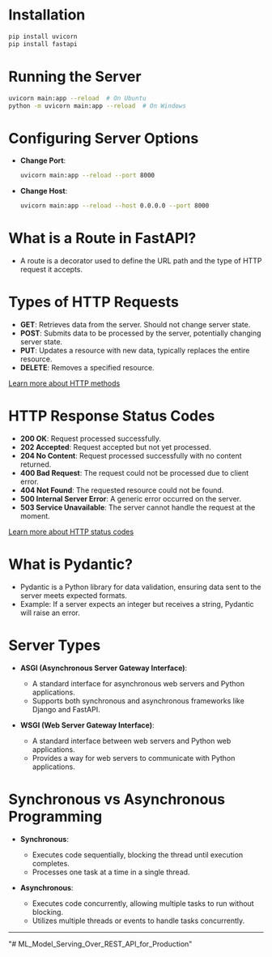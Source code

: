 # Installation

```bash
pip install uvicorn
pip install fastapi
```


# Running the Server

```bash
uvicorn main:app --reload  # On Ubuntu
python -m uvicorn main:app --reload  # On Windows
```

# Configuring Server Options

- **Change Port**:
  ```bash
  uvicorn main:app --reload --port 8000
  ```

- **Change Host**:
  ```bash
  uvicorn main:app --reload --host 0.0.0.0 --port 8000
  ```

# What is a Route in FastAPI?

- A route is a decorator used to define the URL path and the type of HTTP request it accepts.

# Types of HTTP Requests

- **GET**: Retrieves data from the server. Should not change server state.
- **POST**: Submits data to be processed by the server, potentially changing server state.
- **PUT**: Updates a resource with new data, typically replaces the entire resource.
- **DELETE**: Removes a specified resource.

[Learn more about HTTP methods](https://developer.mozilla.org/en-US/docs/Web/HTTP/Methods)

# HTTP Response Status Codes
- **200 OK**: Request processed successfully.
- **202 Accepted**: Request accepted but not yet processed.
- **204 No Content**: Request processed successfully with no content returned.
- **400 Bad Request**: The request could not be processed due to client error.
- **404 Not Found**: The requested resource could not be found.
- **500 Internal Server Error**: A generic error occurred on the server.
- **503 Service Unavailable**: The server cannot handle the request at the moment.

[Learn more about HTTP status codes](https://developer.mozilla.org/en-US/docs/Web/HTTP/Status)

# What is Pydantic?

- Pydantic is a Python library for data validation, ensuring data sent to the server meets expected formats.
- Example: If a server expects an integer but receives a string, Pydantic will raise an error.

# Server Types

- **ASGI (Asynchronous Server Gateway Interface)**:
  - A standard interface for asynchronous web servers and Python applications.
  - Supports both synchronous and asynchronous frameworks like Django and FastAPI.

- **WSGI (Web Server Gateway Interface)**:
  - A standard interface between web servers and Python web applications.
  - Provides a way for web servers to communicate with Python applications.

# Synchronous vs Asynchronous Programming

- **Synchronous**:
  - Executes code sequentially, blocking the thread until execution completes.
  - Processes one task at a time in a single thread.

- **Asynchronous**:
  - Executes code concurrently, allowing multiple tasks to run without blocking.
  - Utilizes multiple threads or events to handle tasks concurrently.

---
"# ML_Model_Serving_Over_REST_API_for_Production" 
